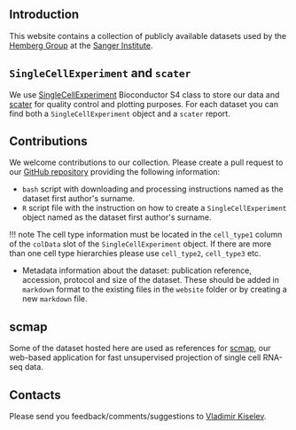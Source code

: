 ## Introduction

This website contains a collection of publicly available datasets used by the [Hemberg Group](http://www.sanger.ac.uk/science/groups/hemberg-group) at the [Sanger Institute](http://www.sanger.ac.uk/).

## `SingleCellExperiment` and `scater`

We use [SingleCellExperiment](http://bioconductor.org/packages/SingleCellExperiment/) Bioconductor S4 class to store our data and [scater]() for quality control and plotting purposes. For each dataset you can find both a `SingleCellExperiment` object and a `scater` report.

## Contributions

We welcome contributions to our collection. Please create a pull request to our [GitHub repository](https://github.com/hemberg-lab/scRNA.seq.datasets) providing the following information:

* `bash` script with downloading and processing instructions named as the dataset first author's surname.
* `R` script file with the instruction on how to create a `SingleCellExperiment` object named as the dataset first author's surname.

!!! note
    The cell type information must be located in the `cell_type1` column of the `colData` slot of the `SingleCellExperiment` object. If there are more than one cell type hierarchies please use `cell_type2`, `cell_type3` etc.

* Metadata information about the dataset: publication reference, accession, protocol and size of the dataset. These should be added in `markdown` format to the existing files in the `website` folder or by creating a new `markdown` file.

## scmap

Some of the dataset hosted here are used as references for <a href="http://www.hemberg-lab.cloud/scmap/">scmap</a>, our web-based application for fast unsupervised projection of single cell RNA-seq data.

## Contacts

Please send you feedback/comments/suggestions to <a href="mailto:vladimir.yu.kiselev@gmail.com">Vladimir Kiselev</a>.

